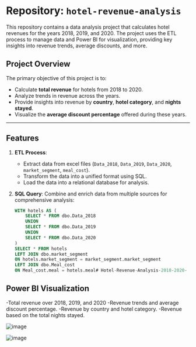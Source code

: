 # Repository: `hotel-revenue-analysis`

This repository contains a data analysis project that calculates hotel revenues for the years 2018, 2019, and 2020. The project uses the ETL process to manage data and Power BI for visualization, providing key insights into revenue trends, average discounts, and more.


## Project Overview

The primary objective of this project is to:
- Calculate **total revenue** for hotels from 2018 to 2020.
- Analyze trends in revenue across the years.
- Provide insights into revenue by **country**, **hotel category**, and **nights stayed**.
- Visualize the **average discount percentage** offered during these years.

---

## Features

1. **ETL Process**: 
   - Extract data from excel files (`Data_2018`, `Data_2019`, `Data_2020`, `market_segment`, `meal_cost`).
   - Transform the data into a unified format using SQL.
   - Load the data into a relational database for analysis.

2. **SQL Query**: 
   Combine and enrich data from multiple sources for comprehensive analysis:
   ```sql
   WITH hotels AS (
       SELECT * FROM dbo.Data_2018
       UNION 
       SELECT * FROM dbo.Data_2019
       UNION 
       SELECT * FROM dbo.Data_2020
   )
   SELECT * FROM hotels
   LEFT JOIN dbo.market_segment
   ON hotels.market_segment = market_segment.market_segment
   LEFT JOIN dbo.Meal_cost
   ON Meal_cost.meal = hotels.meal# Hotel-Revenue-Analysis-2018-2020-
   
## Power BI Visualization
 -Total revenue over 2018, 2019, and 2020
 -Revenue trends and average discount percentage.
 -Revenue by country and hotel category.
 -Revenue based on the total nights stayed.

 ![image](https://github.com/user-attachments/assets/219a40cb-72ab-4fca-8d5b-cabb3dc062b9)

 ![image](https://github.com/user-attachments/assets/8a540c11-b4bf-48d1-b4a9-86ec064eef2e)

